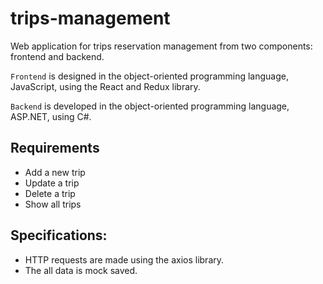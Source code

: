 # trips-management

Web application for trips reservation management from two components: frontend and backend.

`Frontend` is designed in the object-oriented programming language, JavaScript, using the React and Redux library.

`Backend` is developed in the object-oriented programming language, ASP.NET, using C#.

## Requirements
- Add a new trip
- Update a trip
- Delete a trip
- Show all trips
      
## Specifications:
- HTTP requests are made using the axios library.
- The all data is mock saved.
